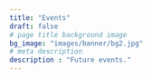 ```yaml
---
title: "Events"
draft: false
# page title background image
bg_image: "images/banner/bg2.jpg"
# meta description
description : "Future events."
---
```

